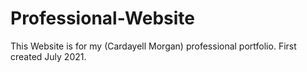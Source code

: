 # Professional-Website

This Website is for my (Cardayell Morgan) professional portfolio. First created July 2021.
